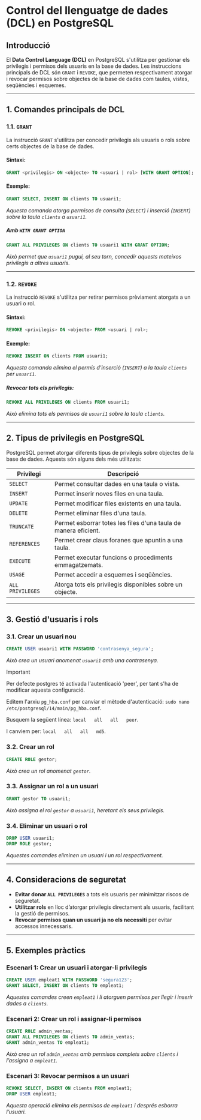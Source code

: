 # Control del llenguatge de dades (DCL) en PostgreSQL

## Introducció
El **Data Control Language (DCL)** en PostgreSQL s'utilitza per gestionar els privilegis i permisos dels usuaris en la base de dades. Les instruccions principals de DCL són `GRANT` i `REVOKE`, que permeten respectivament atorgar i revocar permisos sobre objectes de la base de dades com taules, vistes, seqüències i esquemes.

---
## 1. Comandes principals de DCL

### 1.1. `GRANT`
La instrucció `GRANT` s'utilitza per concedir privilegis als usuaris o rols sobre certs objectes de la base de dades.

#### **Sintaxi:**
```sql
GRANT <privilegis> ON <objecte> TO <usuari | rol> [WITH GRANT OPTION];
```

#### **Exemple:**
```sql
GRANT SELECT, INSERT ON clients TO usuari1;
```
*Aquesta comanda atorga permisos de consulta (`SELECT`) i inserció (`INSERT`) sobre la taula `clients` a `usuari1`.*

##### **Amb `WITH GRANT OPTION`**
```sql
GRANT ALL PRIVILEGES ON clients TO usuari1 WITH GRANT OPTION;
```
*Això permet que `usuari1` pugui, al seu torn, concedir aquests mateixos privilegis a altres usuaris.*

---

### 1.2. `REVOKE`
La instrucció `REVOKE` s'utilitza per retirar permisos prèviament atorgats a un usuari o rol.

#### **Sintaxi:**
```sql
REVOKE <privilegis> ON <objecte> FROM <usuari | rol>;
```

#### **Exemple:**
```sql
REVOKE INSERT ON clients FROM usuari1;
```
*Aquesta comanda elimina el permís d'inserció (`INSERT`) a la taula `clients` per `usuari1`.*

##### **Revocar tots els privilegis:**
```sql
REVOKE ALL PRIVILEGES ON clients FROM usuari1;
```
*Això elimina tots els permisos de `usuari1` sobre la taula `clients`.*

---
## 2. Tipus de privilegis en PostgreSQL
PostgreSQL permet atorgar diferents tipus de privilegis sobre objectes de la base de dades. Aquests són alguns dels més utilitzats:

| Privilegi   | Descripció |
|-------------|--------------------------------------------------------------------------------|
| `SELECT`   | Permet consultar dades en una taula o vista. |
| `INSERT`   | Permet inserir noves files en una taula. |
| `UPDATE`   | Permet modificar files existents en una taula. |
| `DELETE`   | Permet eliminar files d'una taula. |
| `TRUNCATE` | Permet esborrar totes les files d'una taula de manera eficient. |
| `REFERENCES` | Permet crear claus foranes que apuntin a una taula. |
| `EXECUTE`  | Permet executar funcions o procediments emmagatzemats. |
| `USAGE`    | Permet accedir a esquemes i seqüències. |
| `ALL PRIVILEGES` | Atorga tots els privilegis disponibles sobre un objecte. |

---
## 3. Gestió d'usuaris i rols

### 3.1. Crear un usuari nou
```sql
CREATE USER usuari1 WITH PASSWORD 'contrasenya_segura';
```
*Això crea un usuari anomenat `usuari1` amb una contrasenya.*

> [!IMPORTANT]  
> Per defecte postgres té activada l'autenticació 'peer', per tant s'ha de modificar aquesta configuració.
> 
> Editem l'arxiu ```pg_hba.conf``` per canviar el mètode d'autenticació: ```sudo nano /etc/postgresql/14/main/pg_hba.conf```.
> 
> Busquem la següent línea: ```local   all   all   peer```.
> 
> I canviem per: ```local   all   all   md5```.


### 3.2. Crear un rol
```sql
CREATE ROLE gestor;
```
*Això crea un rol anomenat `gestor`.*

### 3.3. Assignar un rol a un usuari
```sql
GRANT gestor TO usuari1;
```
*Això assigna el rol `gestor` a `usuari1`, heretant els seus privilegis.*

### 3.4. Eliminar un usuari o rol
```sql
DROP USER usuari1;
DROP ROLE gestor;
```
*Aquestes comandes eliminen un usuari i un rol respectivament.*

---
## 4. Consideracions de seguretat
- **Evitar donar `ALL PRIVILEGES`** a tots els usuaris per minimitzar riscos de seguretat.
- **Utilitzar rols** en lloc d’atorgar privilegis directament als usuaris, facilitant la gestió de permisos.
- **Revocar permisos quan un usuari ja no els necessiti** per evitar accessos innecessaris.

---
## 5. Exemples pràctics

### **Escenari 1: Crear un usuari i atorgar-li privilegis**
```sql
CREATE USER empleat1 WITH PASSWORD 'segura123';
GRANT SELECT, INSERT ON clients TO empleat1;
```
*Aquestes comandes creen `empleat1` i li atorguen permisos per llegir i inserir dades a `clients`.*

### **Escenari 2: Crear un rol i assignar-li permisos**
```sql
CREATE ROLE admin_ventas;
GRANT ALL PRIVILEGES ON clients TO admin_ventas;
GRANT admin_ventas TO empleat1;
```
*Això crea un rol `admin_ventas` amb permisos complets sobre `clients` i l’assigna a `empleat1`.*

### **Escenari 3: Revocar permisos a un usuari**
```sql
REVOKE SELECT, INSERT ON clients FROM empleat1;
DROP USER empleat1;
```
*Aquesta operació elimina els permisos de `empleat1` i després esborra l’usuari.*
